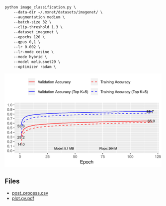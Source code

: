 ```
python image_classification.py \
    --data-dir ~/.mxnet/datasets/imagenet/ \
    --augmentation medium \
    --batch-size 32 \
    --clip-threshold 1.3 \
    --dataset imagenet \
    --epochs 120 \
    --gpus 0,1 \
    --lr 0.002 \
    --lr-mode cosine \
    --mode hybrid \
    --model meliusnet29 \
    --optimizer radam \
```
![acc.png](acc.png)

## Files

- [post_process.csv](post_process.csv)
- [plot.gv.pdf](plot.gv.pdf)

